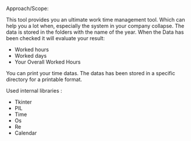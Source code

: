Approach/Scope:

This tool provides you an ultimate work time management tool. Which can help you a lot when,
especially the system in your company collapse. The data is stored in the folders
with the name of the year. When the Data has been checked it will evaluate your result:
- Worked hours
- Worked days
- Your Overall Worked Hours


You can print your time datas. The datas has been stored in a specific directory for a 
printable format.


Used internal libraries :
- Tkinter
- PIL
- Time
- Os
- Re
- Calendar

